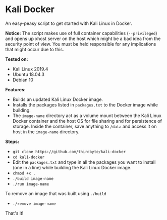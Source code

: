 # Kali Docker
An easy-peasy script to get started with Kali Linux in Docker.

**Notice:** The script makes use of full container capabilities (`--privileged`) and opens up xhost server on the host which might be a bad idea from the security point of view. You must be held responsible for any implications that might occur due to this.

**Tested on:**
+ Kali Linux 2019.4
+ Ubuntu 18.04.3
+ Debian 10

**Features:**
+ Builds an updated Kali Linux Docker image.
+ Installs the packages listed in `packages.txt` to the Docker image while building.
+ The `image-name` directory act as a volume mount between the Kali Linux Docker container and the host OS for file sharing and for persistence of storage. Inside the container, save anything to `/data` and access it on host in the `image-name` directory.

**Steps:**
+ `git clone https://github.com/thirdbyte/kali-docker`
+ `cd kali-docker`
+ Edit the `packages.txt` and type in all the packages you want to install (one in a line) while building the Kali Linux Docker image.
+ `chmod +x .`
+ `./build image-name`
+ `./run image-name`

To remove an image that was built using `./build`
+ `./remove image-name`

That's it!
